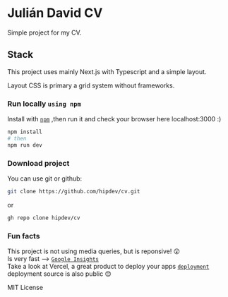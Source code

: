 # Julián David CV

Simple project for my CV.

## Stack

This project uses mainly Next.js with Typescript and a simple layout.

Layout CSS is primary a grid system without frameworks.

### Run locally `using npm`

Install with [`npm`](https://nextjs.org/docs/api-reference/create-next-app) ,then run it and check your browser here localhost:3000 :)

```bash
npm install
# then
npm run dev
```

### Download project

You can use git or github:

```bash
git clone https://github.com/hipdev/cv.git
```

or

```bash
gh repo clone hipdev/cv
```

### Fun facts

This project is not using media queries, but is reponsive! 😲 \
Is very fast --> [`Google Insights`](https://developers.google.com/speed/pagespeed/insights/?url=https%3A%2F%2Fjulianux.com) \
Take a look at Vercel, a great product to deploy your apps [`deployment`](https://julianux.com/_src) deployment source is also public 😊

MIT License
